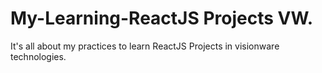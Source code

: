 # My-Learning-ReactJS Projects VW.
It's all about my practices to learn ReactJS Projects in visionware technologies.
